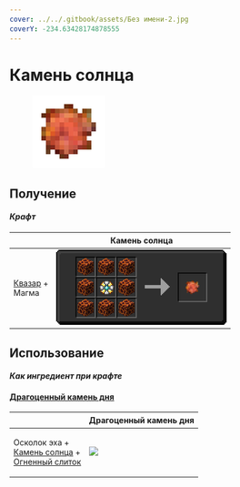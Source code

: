 ```yaml
---
cover: ../../.gitbook/assets/Без имени-2.jpg
coverY: -234.63428174878555
---
```


# Камень солнца

<figure><img src="../../.gitbook/assets/sunstone_128.png" alt=""><figcaption></figcaption></figure>

## Получение

#### _Крафт_

| ㅤ                                                  | Камень солнца                           |
| -------------------------------------------------- | --------------------------------------- |
| <p><a href="catalyst.md">Квазар</a> +<br>Магма</p> | ![](../../.gitbook/assets/sunstone.png) |

## Использование

#### _Как ингредиент при крафте_

#### [Драгоценный камень дня](perk\_gem\_day.md)

| ㅤ                                                                                                                   | Драгоценный камень дня                        |
| ------------------------------------------------------------------------------------------------------------------- | --------------------------------------------- |
| <p>Осколок эха +<br><a href="sunstone.md">Камень солнца</a> +<br><a href="fireite_ingot.md">Огненный слиток</a></p> | ![](../../.gitbook/assets/perk\_gem\_day.png) |

